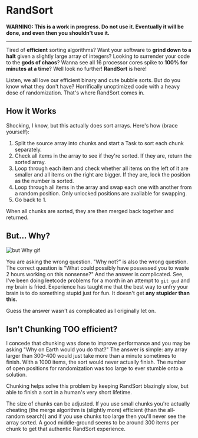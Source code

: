 # RandSort

**WARNING: This is a work in progress. Do not use it. Eventually it will be done, and even then you shouldn't use it.**

---

Tired of **efficient** sorting algorithms? Want your software to **grind down to a halt** given a 
slightly large array of integers? Looking to surrender your code to the **gods of chaos**? Wanna 
see all 16 processor cores spike to **100% for minutes at a time**? Well look no further! 
**RandSort** is here!

Listen, we all love our efficient binary and cute bubble sorts. But do you know what they don't 
have? Horrifically unoptimized code with a heavy dose of randomization. That's where RandSort comes 
in. 

## How it Works

Shocking, I know, but this actually does sort arrays. Here's how (brace yourself): 

1. Split the source array into chunks and start a Task to sort each chunk separately.
2. Check all items in the array to see if they're sorted. If they are, return the sorted array.
3. Loop through each item and check whether all items on the left of it are smaller and all 
items on the right are bigger. If they are, lock the position as the number is sorted.
4. Loop through all items in the array and swap each one with another from a random position. Only 
unlocked positions are available for swapping.
5. Go back to 1.

When all chunks are sorted, they are then merged back together and returned.

## But... Why?

![but Why gif](https://media1.giphy.com/media/v1.Y2lkPTc5MGI3NjExaDYxMWFoZzdncDFybmE1ZHRmMWx0eWh5OWNwZG94d3RkcG1pdnk5diZlcD12MV9pbnRlcm5hbF9naWZfYnlfaWQmY3Q9Zw/s239QJIh56sRW/giphy.webp)

You are asking the wrong question. "Why not?" is also the wrong question. The correct question is "What 
could possibly have possessed you to waste 2 hours working on this nonsense?" And the answer is complicated. 
See, I've been doing leetcode problems for a month in an attempt to `git gud` and my brain is fried. Experience 
has taught me that the best way to unfry your brain is to do something stupid just for fun. It doesn't get 
**any stupider than this.**

Guess the answer wasn't as complicated as I originally let on.

## Isn't Chunking TOO efficient?

I concede that chunking was done to improve performance and you may be asking "Why on Earth would you do that?" 
The answer is simple: any array larger than 300-400 would just take more than a minute sometimes to finish. With
a 1000 items, the sort would never actually finish. The number of open positions for randomization was too large 
to ever stumble onto a solution.

Chunking helps solve this problem by keeping RandSort blazingly slow, but able to finish a sort in a human's 
very short lifetime.

The size of chunks can be adjusted. If you use small chunks you're actually cheating (the merge algorithm 
is (slightly more) efficient (than the all-random search)) and if you use chunks too large then you'll never 
see the array sorted. A good middle-ground seems to be around 300 items per chunk to get that authentic 
RandSort experience.